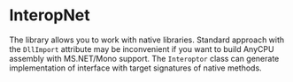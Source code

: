 # InteropNet
The library allows you to work with native libraries. Standard approach with the `DllImport` attribute may be inconvenient if you want to build AnyCPU assembly with MS.NET/Mono support. The `Interoptor` class can generate implementation of interface with target signatures of native methods.
